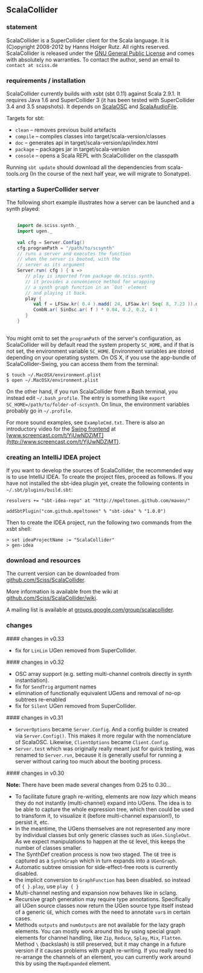 ## ScalaCollider

### statement

ScalaCollider is a SuperCollider client for the Scala language. It is (C)opyright 2008-2012 by Hanns Holger Rutz. All rights reserved. ScalaCollider is released under the [GNU General Public License](http://github.com/Sciss/ScalaCollider/blob/master/licenses/ScalaCollider-License.txt) and comes with absolutely no warranties. To contact the author, send an email to `contact at sciss.de`

### requirements / installation

ScalaCollider currently builds with xsbt (sbt 0.11) against Scala 2.9.1. It requires Java 1.6 and SuperCollider 3 (it has been tested with SuperCollider 3.4 and 3.5 snapshots). It depends on [ScalaOSC](http://github.com/Sciss/ScalaOSC) and [ScalaAudioFile](http://github.com/Sciss/ScalaAudioFile).

Targets for sbt:

* `clean` &ndash; removes previous build artefacts
* `compile` &ndash; compiles classes into target/scala-version/classes
* `doc` &ndash; generates api in target/scala-version/api/index.html
* `package` &ndash; packages jar in target/scala-version
* `console` &ndash; opens a Scala REPL with ScalaCollider on the classpath

Running `sbt update` should download all the dependencies from scala-tools.org (In the course of the next half year, we will migrate to Sonatype).

### starting a SuperCollider server

The following short example illustrates how a server can be launched and a synth played:

```scala
    
    import de.sciss.synth._
    import ugen._
    
    val cfg = Server.Config()
    cfg.programPath = "/path/to/scsynth"
    // runs a server and executes the function
    // when the server is booted, with the
    // server as its argument 
    Server.run( cfg ) { s =>
       // play is imported from package de.sciss.synth.
       // it provides a convenience method for wrapping
       // a synth graph function in an `Out` element
       // and playing it back.
       play {
          val f = LFSaw.kr( 0.4 ).madd( 24, LFSaw.kr( Seq( 8, 7.23 )).madd( 3, 80 )).midicps
          CombN.ar( SinOsc.ar( f ) * 0.04, 0.2, 0.2, 4 )
       }
    }
    
```

You might omit to set the `programPath` of the server's configuration, as ScalaCollider will by default read the system property `SC_HOME`, and if that is not set, the environment variable `SC_HOME`. Environment variables are stored depending on your operating system. On OS X, if you use the app-bundle of ScalaCollider-Swing, you can access them from the terminal:

    $ touch ~/.MacOSX/environment.plist
    $ open ~/.MacOSX/environment.plist

On the other hand, if you run ScalaCollider from a Bash terminal, you instead edit `~/.bash_profile`. The entry is something like `export SC_HOME=/path/to/folder-of-scsynth`. On linux, the environment variables probably go in `~/.profile`.

For more sound examples, see `ExampleCmd.txt`. There is also an introductory video for the [Swing frontend](http://github.com/Sciss/ScalaColliderSwing) at [www.screencast.com/t/YjUwNDZjMT](http://www.screencast.com/t/YjUwNDZjMT).

### creating an IntelliJ IDEA project

If you want to develop the sources of ScalaCollider, the recommended way is to use IntelliJ IDEA. To create the project files, proceed as follows. If you have not installed the sbt-idea plugin yet, create the following contents in `~/.sbt/plugins/build.sbt`:

    resolvers += "sbt-idea-repo" at "http://mpeltonen.github.com/maven/"

    addSbtPlugin("com.github.mpeltonen" % "sbt-idea" % "1.0.0")

Then to create the IDEA project, run the following two commands from the xsbt shell:

    > set ideaProjectName := "ScalaCollider"
    > gen-idea

### download and resources

The current version can be downloaded from [github.com/Sciss/ScalaCollider](http://github.com/Sciss/ScalaCollider).

More information is available from the wiki at [github.com/Sciss/ScalaCollider/wiki](http://github.com/Sciss/ScalaCollider/wiki).

A mailing list is available at [groups.google.com/group/scalacollider](http://groups.google.com/group/scalacollider).

### changes

#### changes in v0.33

* fix for `LinLin` UGen removed from SuperCollider.

#### changes in v0.32

* OSC array support (e.g. setting multi-channel controls directly in synth instantiation).
* fix for `SendTrig` argument names
* elimination of functionally equivalent UGens and removal of no-op subtrees re-enabled
* fix for `Silent` UGen removed from SuperCollider.

#### changes in v0.31

* `ServerOptions` became `Server.Config`. And a config builder is created via `Server.Config()`. This makes it more regular with the nomenclature of ScalaOSC. Likewise, `ClientOptions` became `Client.Config`.
* `Server.test` which was originally really meant just for quick testing, was renamed to `Server.run`, because it is generally useful for running a server without caring too much about the booting process.

#### changes in v0.30

__Note:__ There have been made several changes from 0.25 to 0.30...

* To facilitate future graph re-writing, elements are now _lazy_ which means they do not instantly (multi-channel) expand into UGens. The idea is to be able to capture the whole expression tree, which then could be used to transform it, to visualize it (before multi-channel expansion!), to persist it, etc.
* In the meantime, the UGens themselves are not represented any more by individual classes but only generic classes such as `UGen.SingleOut`. As we expect manipulations to happen at the `GE` level, this keeps the number of classes smaller.
* The SynthDef creation process is now two staged. The `GE` tree is captured as a `SynthGraph` which in turn expands into a `UGenGraph`.
* Automatic subtree omission for side-effect-free roots is currently disabled.
* the implicit conversion to `GraphFunction` has been disabled. so instead of `{ }.play`, use `play { }`
* Multi-channel nesting and expansion now behaves like in sclang.
* Recursive graph generation may require type annotations. Specifically all UGen source classes now return the UGen source type itself instead of a generic `GE`, which comes with the need to annotate `var`s in certain cases.
* Methods `outputs` and `numOutputs` are not available for the lazy graph elements. You can mostly work around this by using special graph elements for channel handling, like `Zip`, `Reduce`, `Splay`, `Mix`, `Flatten`. Method `\` (backslash) is still preserved, but it may change in a future version if it causes problems with graph re-writing. If you really need to re-arrange the channels of an element, you can currently work around this by using the `MapExpanded` element.
